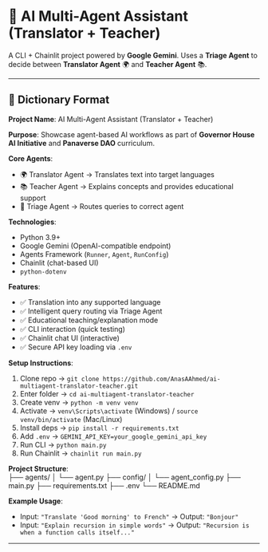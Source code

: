 # 🤖 AI Multi-Agent Assistant (Translator + Teacher)

A CLI + Chainlit project powered by **Google Gemini**. Uses a **Triage Agent** to decide between **Translator Agent** 🌍 and **Teacher Agent** 📚.

---

## 📖 Dictionary Format

**Project Name**: AI Multi-Agent Assistant (Translator + Teacher)  

**Purpose**: Showcase agent-based AI workflows as part of **Governor House AI Initiative** and **Panaverse DAO** curriculum.  

**Core Agents**:  
- 🌍 Translator Agent → Translates text into target languages  
- 📚 Teacher Agent → Explains concepts and provides educational support  
- 🧭 Triage Agent → Routes queries to correct agent  

**Technologies**:  
- Python 3.9+  
- Google Gemini (OpenAI-compatible endpoint)  
- Agents Framework (`Runner`, `Agent`, `RunConfig`)  
- Chainlit (chat-based UI)  
- `python-dotenv`  

**Features**:  
- ✅ Translation into any supported language  
- ✅ Intelligent query routing via Triage Agent  
- ✅ Educational teaching/explanation mode  
- ✅ CLI interaction (quick testing)  
- ✅ Chainlit chat UI (interactive)  
- ✅ Secure API key loading via `.env`  

**Setup Instructions**:  
1. Clone repo → `git clone https://github.com/AnasAAhmed/ai-multiagent-translator-teacher.git`  
2. Enter folder → `cd ai-multiagent-translator-teacher`  
3. Create venv → `python -m venv venv`  
4. Activate → `venv\Scripts\activate` (Windows) / `source venv/bin/activate` (Mac/Linux)  
5. Install deps → `pip install -r requirements.txt`  
6. Add `.env` → `GEMINI_API_KEY=your_google_gemini_api_key`  
7. Run CLI → `python main.py`  
8. Run Chainlit → `chainlit run main.py`  

**Project Structure**:  
├── agents/
│ └── agent.py
├── config/
│ └── agent_config.py
├── main.py
├── requirements.txt
├── .env
└── README.md

**Example Usage**:  
- Input: `"Translate 'Good morning' to French"` → Output: `"Bonjour"`  
- Input: `"Explain recursion in simple words"` → Output: `"Recursion is when a function calls itself..."`  

---